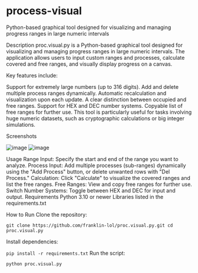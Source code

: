 # process-visual
Python-based graphical tool designed for visualizing and managing progress ranges in large numeric intervals

Description
proc.visual.py is a Python-based graphical tool designed for visualizing and managing progress ranges in large numeric intervals. The application allows users to input custom ranges and processes, calculate covered and free ranges, and visually display progress on a canvas.

Key features include:

Support for extremely large numbers (up to 316 digits).
Add and delete multiple process ranges dynamically.
Automatic recalculation and visualization upon each update.
A clear distinction between occupied and free ranges.
Support for HEX and DEC number systems.
Copyable list of free ranges for further use.
This tool is particularly useful for tasks involving huge numeric datasets, such as cryptographic calculations or big integer simulations.

Screenshots

![image](https://github.com/user-attachments/assets/98e83ba8-d486-469a-88c3-71ed27637fc7)
![image](https://github.com/user-attachments/assets/15d8c7bf-cc8b-4971-ae5a-44c244f4e4ab)



Usage
Range Input: Specify the start and end of the range you want to analyze.
Process Input: Add multiple processes (sub-ranges) dynamically using the "Add Process" button, or delete unwanted rows with "Del Process."
Calculation: Click "Calculate" to visualize the covered ranges and list the free ranges.
Free Ranges: View and copy free ranges for further use.
Switch Number Systems: Toggle between HEX and DEC for input and output.
Requirements
Python 3.10 or newer
Libraries listed in the requirements.txt

How to Run
Clone the repository:

`git clone https://github.com/franklin-lol/proc.visual.py.git
cd proc.visual.py`

Install dependencies:

`pip install -r requirements.txt`
Run the script:

`python proc.visual.py`

